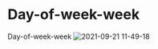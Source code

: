 # Day-of-week-week
Day-of-week-week
![2021-09-21 11-49-18](https://user-images.githubusercontent.com/56603609/134122119-b0ea5835-37f9-4796-af1a-5f98f297dfce.gif)

